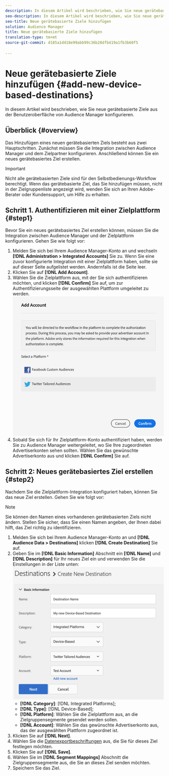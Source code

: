 ```yaml
---
description: In diesem Artikel wird beschrieben, wie Sie neue gerätebasierte Ziele aus der Benutzeroberfläche von Audience Manager konfigurieren.
seo-description: In diesem Artikel wird beschrieben, wie Sie neue gerätebasierte Ziele aus der Benutzeroberfläche von Audience Manager konfigurieren.
seo-title: Neue gerätebasierte Ziele hinzufügen
solution: Audience Manager
title: Neue gerätebasierte Ziele hinzufügen
translation-type: tm+mt
source-git-commit: d185a1d418e99abb99c36b28dfb419a1fb3b60f5

---
```



# Neue gerätebasierte Ziele hinzufügen {#add-new-device-based-destinations}

In diesem Artikel wird beschrieben, wie Sie neue gerätebasierte Ziele aus der Benutzeroberfläche von Audience Manager konfigurieren.

## Überblick {#overview}

Das Hinzufügen eines neuen gerätebasierten Ziels besteht aus zwei Hauptschritten. Zunächst müssen Sie die Integration zwischen Audience Manager und dem Zielpartner konfigurieren. Anschließend können Sie ein neues gerätebasiertes Ziel erstellen.

>[!IMPORTANT]
>
>Nicht alle gerätebasierten Ziele sind für den Selbstbedienungs-Workflow berechtigt. Wenn das gerätebasierte Ziel, das Sie hinzufügen müssen, nicht in der Zielgruppenliste angezeigt wird, wenden Sie sich an Ihren Adobe-Berater oder Kundensupport, um Hilfe zu erhalten.

## Schritt 1. Authentifizieren mit einer Zielplattform {#step1}

Bevor Sie ein neues gerätebasiertes Ziel erstellen können, müssen Sie die Integration zwischen Audience Manager und der Zielplattform konfigurieren. Gehen Sie wie folgt vor:

1. Melden Sie sich bei Ihrem Audience Manager-Konto an und wechseln **[!DNL Administration > Integrated Accounts]** Sie zu. Wenn Sie eine zuvor konfigurierte Integration mit einer Zielplattform haben, sollte sie auf dieser Seite aufgelistet werden. Andernfalls ist die Seite leer.
2. Klicken Sie auf **[!DNL Add Account]**.
3. Wählen Sie die Zielplattform aus, mit der Sie sich authentifizieren möchten, und klicken **[!DNL Confirm]** Sie auf, um zur Authentifizierungsseite der ausgewählten Plattform umgeleitet zu werden. ![integrierte Plattformen](assets/dbd-integrated-platforms.png)
4. Sobald Sie sich für Ihr Zielplattform-Konto authentifiziert haben, werden Sie zu Audience Manager weitergeleitet, wo Sie Ihre zugeordneten Advertiserkonten sehen sollten. Wählen Sie das gewünschte Advertiserkonto aus und klicken **[!DNL Confirm]** Sie auf.

## Schritt 2: Neues gerätebasiertes Ziel erstellen {#step2}

Nachdem Sie die Zielplattform-Integration konfiguriert haben, können Sie das neue Ziel erstellen. Gehen Sie wie folgt vor:

>[!NOTE]
>
>Sie können den Namen eines vorhandenen gerätebasierten Ziels nicht ändern. Stellen Sie sicher, dass Sie einen Namen angeben, der Ihnen dabei hilft, das Ziel richtig zu identifizieren.

1. Melden Sie sich bei Ihrem Audience Manager-Konto an und **[!DNL Audience Data > Destinations]** klicken **[!DNL Create Destination]** Sie auf.
2. Geben Sie im **[!DNL Basic Information]** Abschnitt ein **[!DNL Name]** und **[!DNL Description]** für Ihr neues Ziel ein und verwenden Sie die Einstellungen in der Liste unten: ![setup](assets/dbd-new-basic.png)
   * **[!DNL Category]**: [!DNL Integrated Platforms];
   * **[!DNL Type]**: [!DNL Device-Based];
   * **[!DNL Platform]**: Wählen Sie die Zielplattform aus, an die Zielgruppensegmente gesendet werden sollen.
   * **[!DNL Account]**: Wählen Sie das gewünschte Advertiserkonto aus, das der ausgewählten Plattform zugeordnet ist.
3. Klicken Sie auf **[!DNL Next]**.
4. Wählen Sie die [Datenexportbeschriftungen](/help/using/features/data-export-controls.md#controls-labels) aus, die Sie für dieses Ziel festlegen möchten.
5. Klicken Sie auf **[!DNL Save]**.
6. Wählen Sie im **[!DNL Segment Mappings]** Abschnitt die Zielgruppensegmente aus, die Sie an dieses Ziel senden möchten.
7. Speichern Sie das Ziel.

